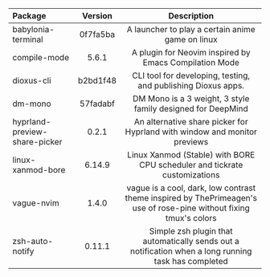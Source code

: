 | Package | Version | Description |
| :- | :-: | :-: |
| babylonia-terminal | 0f7fa5ba | A launcher to play a certain anime game on linux |
| compile-mode | 5.6.1 | A plugin for Neovim inspired by Emacs Compilation Mode |
| dioxus-cli | b2bd1f48 | CLI tool for developing, testing, and publishing Dioxus apps. |
| dm-mono | 57fadabf | DM Mono is a 3 weight, 3 style family designed for DeepMind |
| hyprland-preview-share-picker | 0.2.1 | An alternative share picker for Hyprland with window and monitor previews |
| linux-xanmod-bore | 6.14.9 | Linux Xanmod (Stable) with BORE CPU scheduler and tickrate customizations |
| vague-nvim | 1.4.0 | vague is a cool, dark, low contrast theme inspired by ThePrimeagen's use of rose-pine without fixing tmux's colors |
| zsh-auto-notify | 0.11.1 | Simple zsh plugin that automatically sends out a notification when a long running task has completed |